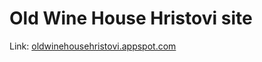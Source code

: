 Old Wine House Hristovi site
=============================

Link: [oldwinehousehristovi.appspot.com](http://oldwinehousehristovi.appspot.com/)

